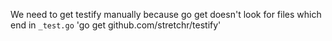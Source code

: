 

We need to get testify manually because go get doesn't look for files which end in `_test.go` 
'go get github.com/stretchr/testify'
